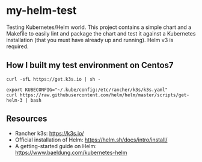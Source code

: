 # my-helm-test
Testing Kubernetes/Helm world.
This project contains a simple chart and a Makefile to easily lint and package the chart and test it against
a Kubernetes installation (that you must have already up and running). Helm v3 is required.

## How I built my test environment on Centos7

```
curl -sfL https://get.k3s.io | sh -

export KUBECONFIG="~/.kube/config:/etc/rancher/k3s/k3s.yaml"
curl https://raw.githubusercontent.com/helm/helm/master/scripts/get-helm-3 | bash
```


## Resources

* Rancher k3s: https://k3s.io/
* Official installation of Helm: https://helm.sh/docs/intro/install/
* A getting-started guide on Helm: https://www.baeldung.com/kubernetes-helm
